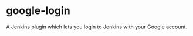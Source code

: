 google-login
============

A Jenkins plugin which lets you login to Jenkins with your Google account.

